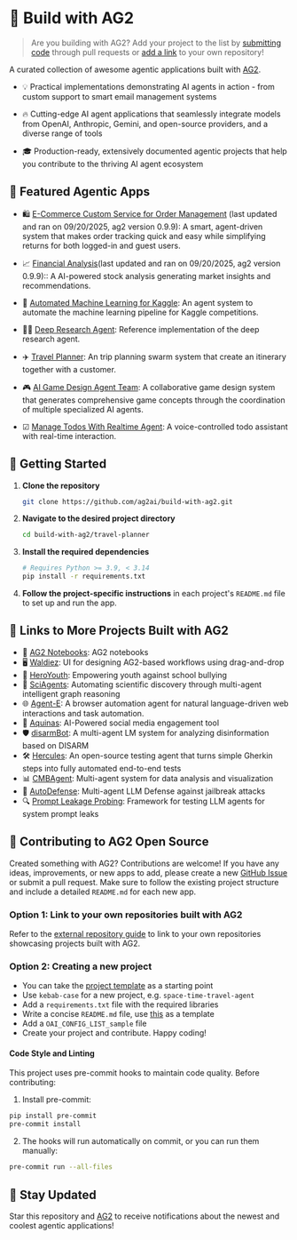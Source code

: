 # 🌟 Build with AG2

> Are you building with AG2? Add your project to the list by [submitting code](./project-template/) through pull requests or [add a link](./external_repo_guide.md) to your own repository!

A curated collection of awesome agentic applications built with [AG2](https://github.com/ag2ai/ag2).

- 💡 Practical implementations demonstrating AI agents in action - from custom support to smart email management systems

- 🔥 Cutting-edge AI agent applications that seamlessly integrate models from OpenAI, Anthropic, Gemini, and open-source providers, and a diverse range of tools

- 🎓 Production-ready, extensively documented agentic projects that help you contribute to the thriving AI agent ecosystem

## 📂 Featured Agentic Apps
- 🛍️ [E-Commerce Custom Service for Order Management](e-commerce-customer-service) (last updated and ran on 09/20/2025, ag2 version 0.9.9): A smart, agent-driven system that makes order tracking quick and easy while simplifying returns for both logged-in and guest users.
- 📈 [Financial Analysis](financial-analysis)(last updated and ran on 09/20/2025, ag2 version 0.9.9):: A AI-powered stock analysis generating market insights and recommendations.
- 🤖 [Automated Machine Learning for Kaggle](automate-ml-for-kaggle): An agent system to automate the machine learning pipeline for Kaggle competitions.
- 🧑‍🔬 [Deep Research Agent](deep-research-agent): Reference implementation of the deep research agent.
- ✈️ [Travel Planner](travel-planner): An trip planning swarm system that create an itinerary together with a customer.
- 🎮 [AI Game Design Agent Team](game-design-agent-team): A collaborative game design system that generates comprehensive game concepts through the coordination of multiple specialized AI agents.

- ☑ [Manage Todos With Realtime Agent](manage-todos-with-realtime-agent): A voice-controlled todo assistant with real-time interaction.

## 🚀 Getting Started

1. **Clone the repository**

   ```bash
   git clone https://github.com/ag2ai/build-with-ag2.git
   ```

2. **Navigate to the desired project directory**

   ```bash
   cd build-with-ag2/travel-planner
   ```

3. **Install the required dependencies**

   ```bash
   # Requires Python >= 3.9, < 3.14
   pip install -r requirements.txt
   ```

4. **Follow the project-specific instructions** in each project's `README.md` file to set up and run the app.

## 🔗 Links to More Projects Built with AG2

- 📓 [AG2 Notebooks](https://github.com/ag2ai/ag2/tree/main/notebook): AG2 notebooks
- 🖥️ [Waldiez](https://github.com/waldiez/waldiez): UI for designing AG2-based workflows using drag-and-drop
- 🦸 [HeroYouth](https://github.com/linmou/HeroYouth): Empowering youth against school bullying
- 🔬 [SciAgents](https://github.com/lamm-mit/SciAgentsDiscovery): Automating scientific discovery through multi-agent intelligent graph reasoning
- 🌐 [Agent-E](https://github.com/EmergenceAI/Agent-E): A browser automation agent for natural language-driven web interactions and task automation.
- 📱 [Aquinas](https://github.com/thomasturek/aquinas): AI-Powered social media engagement tool
- 🛡️ [disarmBot](https://github.com/ultra-supara/disarmBot): A multi-agent LM system for analyzing disinformation based on DISARM
- 🛠️ [Hercules](https://github.com/test-zeus-ai/testzeus-hercules): An open-source testing agent that turns simple Gherkin steps into fully automated end-to-end tests
- 📊 [CMBAgent](https://github.com/CMBAgents/cmbagent): Multi-agent system for data analysis and visualization
- 🔏 [AutoDefense](https://github.com/XHMY/AutoDefense): Multi-agent LLM Defense against jailbreak attacks
- 🔍 [Prompt Leakage Probing](https://github.com/airtai/prompt-leakage-probing): Framework for testing LLM agents for system prompt leaks

## 🤝 Contributing to AG2 Open Source

Created something with AG2? Contributions are welcome! If you have any ideas, improvements, or new apps to add, please create a new [GitHub Issue](https://github.com/ag2ai/build-with-ag2/issues) or submit a pull request. Make sure to follow the existing project structure and include a detailed `README.md` for each new app.

### Option 1: Link to your own repositories built with AG2

Refer to the [external repository guide](./external_repo_guide.md) to link to your own repositories showcasing projects built with AG2.

### Option 2: Creating a new project

- You can take the [project template](./project-template/) as a starting point
- Use `kebab-case` for a new project, e.g. `space-time-travel-agent`
- Add a `requirements.txt` file with the required libraries
- Write a concise `README.md` file, use [this](./project-template/README.md) as a template
- Add a `OAI_CONFIG_LIST_sample` file
- Create your project and contribute. Happy coding!

#### Code Style and Linting

This project uses pre-commit hooks to maintain code quality. Before contributing:

1. Install pre-commit:

```bash
pip install pre-commit
pre-commit install
```

2. The hooks will run automatically on commit, or you can run them manually:

```bash
pre-commit run --all-files
```

## 🌟 **Stay Updated**

Star this repository and [AG2](https://github.com/ag2ai/ag2) to receive notifications about the newest and coolest agentic applications!
